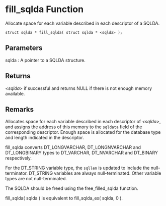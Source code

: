 <!-- loio3bd3a73a6c5f101498af9129d137f363 -->

# fill\_sqlda Function

Allocate space for each variable described in each descriptor of a SQLDA.



```
struct sqlda * fill_sqlda( struct sqlda * <sqlda> );
```



## Parameters

 sqlda
 :   A pointer to a SQLDA structure.

 

## Returns

 *<sqlda\>* if successful and returns NULL if there is not enough memory available.



## Remarks

Allocates space for each variable described in each descriptor of *<sqlda\>*, and assigns the address of this memory to the `sqldata` field of the corresponding descriptor. Enough space is allocated for the database type and length indicated in the descriptor.

fill\_sqlda converts DT\_LONGVARCHAR, DT\_LONGNVARCHAR and DT\_LONGBINARY types to DT\_VARCHAR, DT\_NVARCHAR and DT\_BINARY respectively.

For the DT\_STRING variable type, the `sqllen` is updated to include the null-terminator. DT\_STRING variables are always null-terminated. Other variable types are not null-terminated.

The SQLDA should be freed using the free\_filled\_sqlda function.

fill\_sqlda\( sqlda \) is equivalent to fill\_sqlda\_ex\( sqlda, 0 \).

